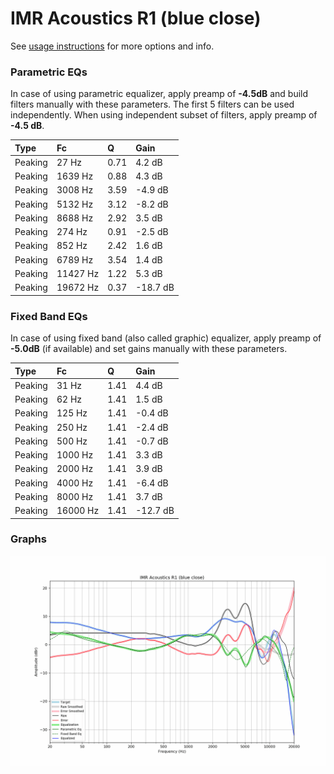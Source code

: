 # IMR Acoustics R1 (blue close)
See [usage instructions](https://github.com/jaakkopasanen/AutoEq#usage) for more options and info.

### Parametric EQs
In case of using parametric equalizer, apply preamp of **-4.5dB** and build filters manually
with these parameters. The first 5 filters can be used independently.
When using independent subset of filters, apply preamp of **-4.5 dB**.

| Type    | Fc       |    Q | Gain     |
|:--------|:---------|:-----|:---------|
| Peaking | 27 Hz    | 0.71 | 4.2 dB   |
| Peaking | 1639 Hz  | 0.88 | 4.3 dB   |
| Peaking | 3008 Hz  | 3.59 | -4.9 dB  |
| Peaking | 5132 Hz  | 3.12 | -8.2 dB  |
| Peaking | 8688 Hz  | 2.92 | 3.5 dB   |
| Peaking | 274 Hz   | 0.91 | -2.5 dB  |
| Peaking | 852 Hz   | 2.42 | 1.6 dB   |
| Peaking | 6789 Hz  | 3.54 | 1.4 dB   |
| Peaking | 11427 Hz | 1.22 | 5.3 dB   |
| Peaking | 19672 Hz | 0.37 | -18.7 dB |

### Fixed Band EQs
In case of using fixed band (also called graphic) equalizer, apply preamp of **-5.0dB**
(if available) and set gains manually with these parameters.

| Type    | Fc       |    Q | Gain     |
|:--------|:---------|:-----|:---------|
| Peaking | 31 Hz    | 1.41 | 4.4 dB   |
| Peaking | 62 Hz    | 1.41 | 1.5 dB   |
| Peaking | 125 Hz   | 1.41 | -0.4 dB  |
| Peaking | 250 Hz   | 1.41 | -2.4 dB  |
| Peaking | 500 Hz   | 1.41 | -0.7 dB  |
| Peaking | 1000 Hz  | 1.41 | 3.3 dB   |
| Peaking | 2000 Hz  | 1.41 | 3.9 dB   |
| Peaking | 4000 Hz  | 1.41 | -6.4 dB  |
| Peaking | 8000 Hz  | 1.41 | 3.7 dB   |
| Peaking | 16000 Hz | 1.41 | -12.7 dB |

### Graphs
![](./IMR%20Acoustics%20R1%20(blue%20close).png)